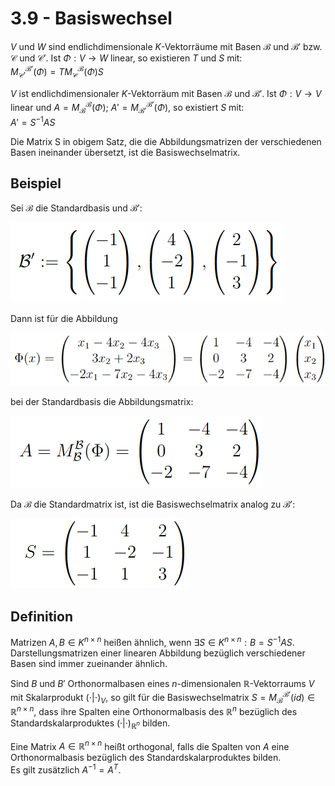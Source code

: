 # 3.9 - Basiswechsel

$V$ und $W$ sind endlichdimensionale $K$-Vektorräume mit Basen $\mathcal{B}$ und $\mathcal{B}'$ bzw.
$\mathcal{C}$ und $\mathcal{C}'$. Ist $\Phi: V \to W$ linear, so existieren $T$ und $S$ mit:  
$M_\mathcal{C'}^\mathcal{B'}(\Phi) = TM_\mathcal{C}^\mathcal{B}(\Phi)S$

$V$ ist endlichdimensionaler $K$-Vektorräum mit Basen $\mathcal{B}$ und $\mathcal{B}'$.
Ist $\Phi: V \to V$ linear und $A = M_\mathcal{B}^\mathcal{B}(\Phi)$; $A' = M_\mathcal{B'}^\mathcal{B'}(\Phi)$, so existiert $S$ mit:  
$A' = S^{-1}AS$

Die Matrix S in obigem Satz, die die Abbildungsmatrizen der verschiedenen Basen ineinander übersetzt, ist die Basiswechselmatrix.

## Beispiel
Sei $\mathcal{B}$ die Standardbasis und $\mathcal{B'}$:

![](./3.9/b.png)

Dann ist für die Abbildung

![](./3.9/proj.png)

bei der Standardbasis die Abbildungsmatrix:

![](./3.9/standard.png)

Da $\mathcal{B}$ die Standardmatrix ist, ist die Basiswechselmatrix analog zu $\mathcal{B'}$:

![](./3.9/s.png)

## Definition
Matrizen $A, B \in K^{n \times n}$ heißen ähnlich, wenn $\exists S \in K^{n \times n}: B = S^{-1}AS$.  
Darstellungsmatrizen einer linearen Abbildung bezüglich verschiedener Basen sind immer zueinander ähnlich.

Sind $B$ und $B'$ Orthonormalbasen eines $n$-dimensionalen $\mathbb{R}$-Vektorraums $V$ mit Skalarprodukt $(\cdot|\cdot)_V$, 
so gilt für die Basiswechselmatrix $S = M_\mathcal{B}^\mathcal{B'}(id) \in \mathbb{R}^{n \times n}$, 
dass ihre Spalten eine Orthonormalbasis des $\mathbb{R}^n$ bezüglich des Standardskalarproduktes $(·|·)_{\mathbb{R}^n}$ bilden.

Eine Matrix $A \in \mathbb{R}^{n \times n}$ heißt orthogonal, falls die Spalten von
$A$ eine Orthonormalbasis bezüglich des Standardskalarproduktes bilden.  
Es gilt zusätzlich $A^{−1} = A^T$.

